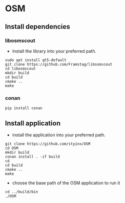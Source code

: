 # OSM

## Install dependencies

### libosmscout

- Install the library into your preferred path.

```
sudo apt install qt5-default
git clone https://github.com/Framstag/libosmscout
cd libosmscout
mkdir build 
cd build
cmake ..
make
```

### conan

```
pip install conan
```

## Install application

- install the application into your preferred path.

```
git clone https://github.com/styinx/OSM
cd OSM
mkdir build
conan install . -if build
cd
cd build
cmake ..
make
```

- choose the base path of the OSM application to run it

```
cd ../build/bin
./OSM
```
